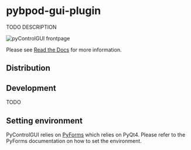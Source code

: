 # pybpod-gui-plugin

TODO DESCRIPTION

![pyControlGUI frontpage](https://bytebucket.org/fchampalimaud/pycontrol-gui/wiki/media/PyControlGUI_layers.png?rev=bae0cf0ae21f0f7cffade1f2e76645e84530d5a6)

Please see [Read the Docs](http://pybpod-gui-plugin.readthedocs.io/en/latest/) for more information.

## Distribution


## Development
TODO

## Setting environment

PyControlGUI relies on [PyForms](https://github.com/UmSenhorQualquer/pyforms) which relies on PyQt4. Please refer to the PyForms documentation on how to set the environment.